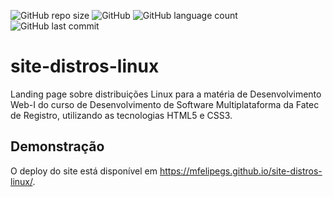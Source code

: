 ![GitHub repo size](https://img.shields.io/github/repo-size/mfelipegs/site-distros-linux)
![GitHub](https://img.shields.io/github/license/mfelipegs/site-distros-linux)
![GitHub language count](https://img.shields.io/github/languages/count/mfelipegs/site-distros-linux)
![GitHub last commit](https://img.shields.io/github/last-commit/mfelipegs/site-distros-linux)
# site-distros-linux
Landing page sobre distribuições Linux para a matéria de Desenvolvimento Web-I do curso de Desenvolvimento de Software Multiplataforma da Fatec de Registro, utilizando as tecnologias HTML5 e CSS3.

## Demonstração
O deploy do site está disponível em https://mfelipegs.github.io/site-distros-linux/.
